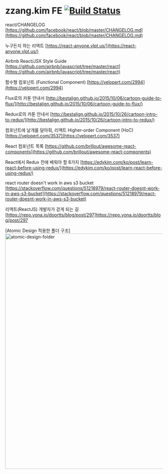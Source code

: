 # zzang.kim FE [![Build Status](https://travis-ci.org/khjzzm/kimzzang-frontend.svg?branch=master)](https://travis-ci.org/khjzzm/kimzzang-frontend.svg?branch=master)

react/CHANGELOG
[https://github.com/facebook/react/blob/master/CHANGELOG.md](https://github.com/facebook/react/blob/master/CHANGELOG.md)

누구든지 하는 리액트
[https://react-anyone.vlpt.us/](https://react-anyone.vlpt.us/)

Airbnb React/JSX Style Guide
[https://github.com/airbnb/javascript/tree/master/react](https://github.com/airbnb/javascript/tree/master/react)

함수형 컴포넌트 (Functional Component)
[https://velopert.com/2994](https://velopert.com/2994)

Flux로의 카툰 안내서
[http://bestalign.github.io/2015/10/06/cartoon-guide-to-flux/](http://bestalign.github.io/2015/10/06/cartoon-guide-to-flux/)

Redux로의 카툰 안내서
[http://bestalign.github.io/2015/10/26/cartoon-intro-to-redux/](http://bestalign.github.io/2015/10/26/cartoon-intro-to-redux/)

컴포넌트에 날개를 달아줘, 리액트 Higher-order Component (HoC)
[https://velopert.com/3537](https://velopert.com/3537)

React 컴포넌트 목록
[https://github.com/brillout/awesome-react-components](https://github.com/brillout/awesome-react-components)

React에서 Redux 전에 배워야 할 8가지
[https://edykim.com/ko/post/learn-react-before-using-redux/](https://edykim.com/ko/post/learn-react-before-using-redux/)
  
react router doesn't work in aws s3 bucket
[https://stackoverflow.com/questions/51218979/react-router-doesnt-work-in-aws-s3-bucket](https://stackoverflow.com/questions/51218979/react-router-doesnt-work-in-aws-s3-bucket)

리액트(ReactJS) 개발자가 걷게 되는 길
[https://repo.yona.io/doortts/blog/post/297]https://repo.yona.io/doortts/blog/post/297

[Atomic Design 적용한 폴더 구조]
<img width="750" alt="atomic-design-folder" src="https://user-images.githubusercontent.com/11433560/73701258-4df11600-472c-11ea-9b67-f9b8693fca3f.png">
